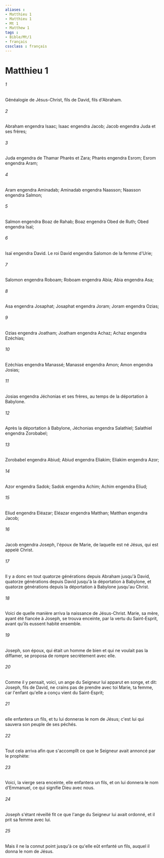 ```yaml
---
aliases : 
- Matthieu 1
- Matthieu 1
- Mt 1
- Matthew 1
tags : 
- Bible/Mt/1
- français
cssclass : français
---
```


# Matthieu 1

###### 1
Généalogie de Jésus-Christ, fils de David, fils d'Abraham.
###### 2
Abraham engendra Isaac; Isaac engendra Jacob; Jacob engendra Juda et ses frères;
###### 3
Juda engendra de Thamar Pharès et Zara; Pharès engendra Esrom; Esrom engendra Aram;
###### 4
Aram engendra Aminadab; Aminadab engendra Naasson; Naasson engendra Salmon;
###### 5
Salmon engendra Boaz de Rahab; Boaz engendra Obed de Ruth; Obed engendra Isaï;
###### 6
Isaï engendra David. Le roi David engendra Salomon de la femme d'Urie;
###### 7
Salomon engendra Roboam; Roboam engendra Abia; Abia engendra Asa;
###### 8
Asa engendra Josaphat; Josaphat engendra Joram; Joram engendra Ozias;
###### 9
Ozias engendra Joatham; Joatham engendra Achaz; Achaz engendra Ezéchias;
###### 10
Ezéchias engendra Manassé; Manassé engendra Amon; Amon engendra Josias;
###### 11
Josias engendra Jéchonias et ses frères, au temps de la déportation à Babylone.
###### 12
Après la déportation à Babylone, Jéchonias engendra Salathiel; Salathiel engendra Zorobabel;
###### 13
Zorobabel engendra Abiud; Abiud engendra Eliakim; Eliakim engendra Azor;
###### 14
Azor engendra Sadok; Sadok engendra Achim; Achim engendra Eliud;
###### 15
Eliud engendra Eléazar; Eléazar engendra Matthan; Matthan engendra Jacob;
###### 16
Jacob engendra Joseph, l'époux de Marie, de laquelle est né Jésus, qui est appelé Christ.
###### 17
Il y a donc en tout quatorze générations depuis Abraham jusqu'à David, quatorze générations depuis David jusqu'à la déportation à Babylone, et quatorze générations depuis la déportation à Babylone jusqu'au Christ.
###### 18
Voici de quelle manière arriva la naissance de Jésus-Christ. Marie, sa mère, ayant été fiancée à Joseph, se trouva enceinte, par la vertu du Saint-Esprit, avant qu'ils eussent habité ensemble.
###### 19
Joseph, son époux, qui était un homme de bien et qui ne voulait pas la diffamer, se proposa de rompre secrètement avec elle.
###### 20
Comme il y pensait, voici, un ange du Seigneur lui apparut en songe, et dit: Joseph, fils de David, ne crains pas de prendre avec toi Marie, ta femme, car l'enfant qu'elle a conçu vient du Saint-Esprit;
###### 21
elle enfantera un fils, et tu lui donneras le nom de Jésus; c'est lui qui sauvera son peuple de ses péchés.
###### 22
Tout cela arriva afin que s'accomplît ce que le Seigneur avait annoncé par le prophète:
###### 23
Voici, la vierge sera enceinte, elle enfantera un fils, et on lui donnera le nom d'Emmanuel, ce qui signifie Dieu avec nous.
###### 24
Joseph s'étant réveillé fit ce que l'ange du Seigneur lui avait ordonné, et il prit sa femme avec lui.
###### 25
Mais il ne la connut point jusqu'à ce qu'elle eût enfanté un fils, auquel il donna le nom de Jésus.
